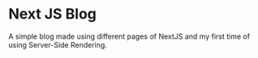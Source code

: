 # Next JS Blog

A simple blog made using different pages of NextJS and my first time of using Server-Side Rendering.
